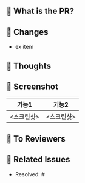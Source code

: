 ## 🥖 What is the PR?

<!-- PR에 대한 전반적인 설명을 적어주세요. -->

## 🥐 Changes

<!-- 작업 내용을 리스트로 작성해주세요. -->

- ex item

## 🥯 Thoughts

<!-- 깊이 고민한 내용을 작성해주세요. -->

## 🥪 Screenshot

<!-- 작업한 화면이 있다면 스크린 샷으로 첨부해주세요. -->

| 기능1 | 기능2 |
| --- | --- |
| <스크린샷> | <스크린샷> |

## 🥨 To Reviewers

<!-- 리뷰어에게 주목했으면 하는 점 or 바라는 점을 적어주세요. -->

## 🍞 Related Issues

<!-- 작업한 이슈번호를 # 뒤에 붙여주세요. 이슈가 닫히는 것을 원치 않는 경우 `Resolved:`를 지워주세요 -->

- Resolved: #
